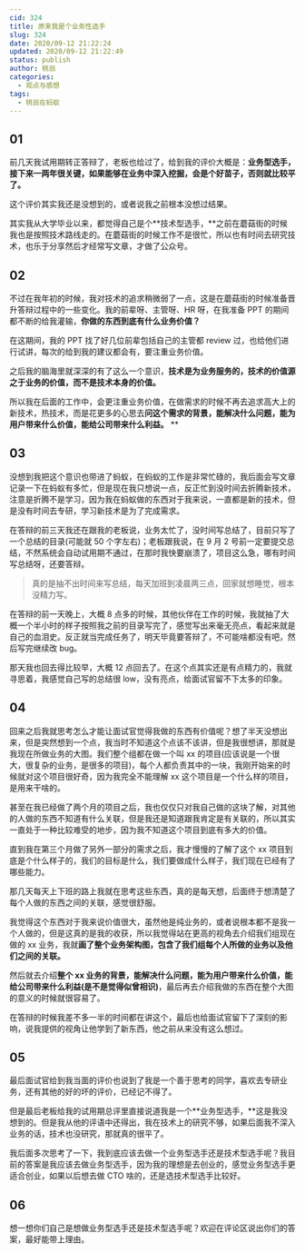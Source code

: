 ```yaml
---
cid: 324
title: 原来我是个业务性选手
slug: 324
date: 2020/09-12 21:22:24
updated: 2020/09-12 21:22:49
status: publish
author: 桃翁
categories: 
  - 观点与感想
tags: 
  - 桃翁在蚂蚁
---
```



## 01
前几天我试用期转正答辩了，老板也给过了，给到我的评价大概是：**业务型选手，接下来一两年很关键，如果能够在业务中深入挖掘，会是个好苗子，否则就比较平了。**

这个评价其实我还是没想到的，或者说我之前根本没想过结果。


其实我从大学毕业以来，都觉得自己是个**技术型选手，**之前在蘑菇街的时候我也是按照技术路线走的。在蘑菇街的时候工作不是很忙，所以也有时间去研究技术，也乐于分享然后才经常写文章，才做了公众号。


## 02 
不过在我年初的时候，我对技术的追求稍微弱了一点，这是在蘑菇街的时候准备晋升答辩过程中的一些变化。我的前辈呀、主管呀、HR 呀，在我准备 PPT 的期间都不断的给我灌输，**你做的东西到底有什么业务价值？**


在这期间，我的 PPT 找了好几位前辈包括自己的主管都 review 过，也给他们进行试讲，每次的给到我的建议都会有，要注重业务价值。


之后我的脑海里就深深的有了这么一个意识，**技术是为业务服务的，技术的价值源之于业务的价值，而不是技术本身的价值。**


所以我在后面的工作中，会更注重业务价值，在做需求的时候不再去追求高大上的新技术，热技术，而是花更多的心思去**问这个需求的背景，能解决什么问题，能为用户带来什么价值，能给公司带来什么利益。**
**
## 03
没想到我把这个意识也带进了蚂蚁，在蚂蚁的工作是非常忙碌的，我后面会写文章记录一下在蚂蚁有多忙，但是现在我只想说一点，反正忙到没时间去折腾新技术，注意是折腾不是学习，因为我在蚂蚁做的东西对于我来说，一直都是新的技术，但是没有时间去专研，学习新技术是为了完成需求。


在答辩的前三天我还在跟我的老板说，业务太忙了，没时间写总结了，目前只写了一个总结的目录(可能就 50 个字左右)；老板跟我说，在 9 月 2 号前一定要提交总结，不然系统会自动试用期不通过，在那时我快要崩溃了，项目这么急，哪有时间写总结呀，还要答辩。
> 真的是抽不出时间来写总结，每天加班到凌晨两三点，回家就想睡觉，根本没精力写。

在答辩的前一天晚上，大概 8 点多的时候，其他伙伴在工作的时候，我就抽了大概一个半小时的样子按照我之前的目录写完了，感觉写出来毫无亮点，看起来就是自己的血泪史。反正就当完成任务了，明天毕竟要答辩了，不可能啥都没有吧，然后写完继续改 bug。


那天我也回去得比较早，大概 12 点回去了。在这个点其实还是有点精力的，我就寻思着，我感觉自己写的总结很 low，没有亮点，给面试官留不下太多的印象。


## 04
回来之后我就思考怎么才能让面试官觉得我做的东西有价值呢？想了半天没想出来，但是突然想到一个点，我当时不知道这个点该不该讲，但是我很想讲，那就是我现在所做业务的大图。我们整个组都在做一个叫 xx 的项目(应该说是一个很大，很复杂的业务，是很多的项目)，每个人都负责其中的一块，我刚开始来的时候就对这个项目很好奇，因为我完全不能理解 xx 这个项目是一个什么样的项目，是用来干啥的。


甚至在我已经做了两个月的项目之后，我也仅仅只对我自己做的这块了解，对其他的人做的东西不知道有什么关联，但是我还是知道跟我肯定是有关联的，所以其实一直处于一种比较难受的地步，因为我不知道这个项目到底有多大的价值。


直到我在第三个月做了另外一部分的需求之后，我才慢慢的了解了这个 xx 项目到底是个什么样子的，我们的目标是什么，我们要做成什么样子，我们现在已经有了哪些能力。


那几天每天上下班的路上我就在思考这些东西，真的是每天想，后面终于想清楚了每个人做的东西之间的关联，感觉很舒服。


我觉得这个东西对于我来说价值很大，虽然他是纯业务的，或者说根本都不是我一个人做的，但是这真的是我的收获，所以我觉得站在更高的视角去介绍我们组现在做的 xx 业务，我就**画了整个业务架构图，包含了我们组每个人所做的业务以及他们之间的关联。**


然后就去介绍**整个 xx 业务的背景，能解决什么问题，能为用户带来什么价值，能给公司带来什么利益(是不是觉得似曾相识)**，最后再去介绍我做的东西在整个大图的意义的时候就很容易了。

在答辩的时候我差不多一半的时间都在讲这个，最后也给面试官留下了深刻的影响，说我提供的视角让他学到了新东西，他之前从来没有这么想过。
## 05
最后面试官给到我当面的评价也说到了我是一个善于思考的同学，喜欢去专研业务，还有其他的好的坏的评价，已经记不得了。


但是最后老板给我的试用期总评里直接说道我是一个**业务型选手，**这是我没想到的。但是我从他的评语中还得出，我在技术上的研究不够，如果后面我不深入业务的话，技术也没研究，那就真的很平了。


我后面多次思考了一下，我到底应该去做一个业务型选手还是技术型选手呢？我目前的答案是我应该去做业务型选手，因为我的理想是去创业的，感觉业务型选手更适合创业，如果以后想去做 CTO 啥的，还是选技术型选手比较好。


## 06
想一想你们自己是想做业务型选手还是技术型选手呢？欢迎在评论区说出你们的答案，最好能带上理由。
